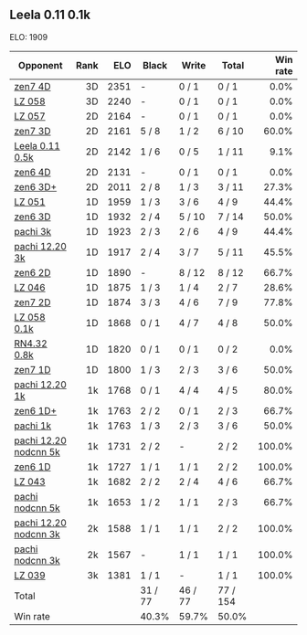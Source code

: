 ## Leela 0.11 0.1k ##

ELO: 1909

Opponent | Rank | ELO | Black | Write | Total | Win rate
---------|-----:|----:|-------|-------|-------|-------:
[zen7 4D](zen7%204D.md) | 3D | 2351 | - | 0 / 1 | 0 / 1 | 0.0%
[LZ 058](LZ%20058.md) | 3D | 2240 | - | 0 / 1 | 0 / 1 | 0.0%
[LZ 057](LZ%20057.md) | 2D | 2164 | - | 0 / 1 | 0 / 1 | 0.0%
[zen7 3D](zen7%203D.md) | 2D | 2161 | 5 / 8 | 1 / 2 | 6 / 10 | 60.0%
[Leela 0.11 0.5k](Leela%200.11%200.5k.md) | 2D | 2142 | 1 / 6 | 0 / 5 | 1 / 11 | 9.1%
[zen6 4D](zen6%204D.md) | 2D | 2131 | - | 0 / 1 | 0 / 1 | 0.0%
[zen6 3D+](zen6%203D+.md) | 2D | 2011 | 2 / 8 | 1 / 3 | 3 / 11 | 27.3%
[LZ 051](LZ%20051.md) | 1D | 1959 | 1 / 3 | 3 / 6 | 4 / 9 | 44.4%
[zen6 3D](zen6%203D.md) | 1D | 1932 | 2 / 4 | 5 / 10 | 7 / 14 | 50.0%
[pachi 3k](pachi%203k.md) | 1D | 1923 | 2 / 3 | 2 / 6 | 4 / 9 | 44.4%
[pachi 12.20 3k](pachi%2012.20%203k.md) | 1D | 1917 | 2 / 4 | 3 / 7 | 5 / 11 | 45.5%
[zen6 2D](zen6%202D.md) | 1D | 1890 | - | 8 / 12 | 8 / 12 | 66.7%
[LZ 046](LZ%20046.md) | 1D | 1875 | 1 / 3 | 1 / 4 | 2 / 7 | 28.6%
[zen7 2D](zen7%202D.md) | 1D | 1874 | 3 / 3 | 4 / 6 | 7 / 9 | 77.8%
[LZ 058 0.1k](LZ%20058%200.1k.md) | 1D | 1868 | 0 / 1 | 4 / 7 | 4 / 8 | 50.0%
[RN4.32 0.8k](RN4.32%200.8k.md) | 1D | 1820 | 0 / 1 | 0 / 1 | 0 / 2 | 0.0%
[zen7 1D](zen7%201D.md) | 1D | 1800 | 1 / 3 | 2 / 3 | 3 / 6 | 50.0%
[pachi 12.20 1k](pachi%2012.20%201k.md) | 1k | 1768 | 0 / 1 | 4 / 4 | 4 / 5 | 80.0%
[zen6 1D+](zen6%201D+.md) | 1k | 1763 | 2 / 2 | 0 / 1 | 2 / 3 | 66.7%
[pachi 1k](pachi%201k.md) | 1k | 1763 | 1 / 3 | 2 / 3 | 3 / 6 | 50.0%
[pachi 12.20 nodcnn 5k](pachi%2012.20%20nodcnn%205k.md) | 1k | 1731 | 2 / 2 | - | 2 / 2 | 100.0%
[zen6 1D](zen6%201D.md) | 1k | 1727 | 1 / 1 | 1 / 1 | 2 / 2 | 100.0%
[LZ 043](LZ%20043.md) | 1k | 1682 | 2 / 2 | 2 / 4 | 4 / 6 | 66.7%
[pachi nodcnn 5k](pachi%20nodcnn%205k.md) | 1k | 1653 | 1 / 2 | 1 / 1 | 2 / 3 | 66.7%
[pachi 12.20 nodcnn 3k](pachi%2012.20%20nodcnn%203k.md) | 2k | 1588 | 1 / 1 | 1 / 1 | 2 / 2 | 100.0%
[pachi nodcnn 3k](pachi%20nodcnn%203k.md) | 2k | 1567 | - | 1 / 1 | 1 / 1 | 100.0%
[LZ 039](LZ%20039.md) | 3k | 1381 | 1 / 1 | - | 1 / 1 | 100.0%
Total | | | 31 / 77 | 46 / 77 | 77 / 154 | 
Win rate| | | 40.3% | 59.7% | 50.0% | 
